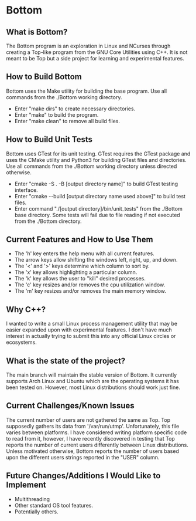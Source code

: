 # Bottom

## What is Bottom?
The Bottom program is an exploration in Linux and NCurses through creating a Top-like program from the GNU Core Utilities using C++.  It is not meant to be Top but a side project for learning and experimental features.

## How to Build Bottom
Bottom uses the Make utility for building the base program. Use all commands from the ./Bottom working directory.
- Enter "make dirs" to create necessary directories.
- Enter "make" to build the program.
- Enter "make clean" to remove all build files.

## How to Build Unit Tests
Bottom uses GTest for its unit testing.  GTest requires the GTest package and uses the CMake utility and Python3 for building GTest files and directories. Use all commands from the ./Bottom working directory unless directed otherwise.
- Enter "cmake -S . -B [output directory name]" to build GTest testing interface.
- Enter "cmake --build [output directory name used above]" to build test files.
- Enter command "./[output directory]/bin/unit_tests" from the ./Bottom base directory.  Some tests will fail due to file reading if not executed from the ./Bottom directory.

## Current Features and How to Use Them
- The 'h' key enters the help menu with all current features.
- The arrow keys allow shifting the windows left, right, up, and down.
- The '<' and '>' keys determine which column to sort by.
- The 'x' key allows highlighting a particular column.
- The 'k' key allows the user to "kill" desired processes.
- The 'c' key resizes and/or removes the cpu utilization window.
- The 'm' key resizes and/or removes the main memory window.

## Why C++?
I wanted to write a small Linux process management utility that may be easier expanded upon with experimental features. I don't have much interest in actually trying to submit this into any official Linux circles or ecosystems.

## What is the state of the project?
The main branch will maintain the stable version of Bottom.  It currently supports Arch Linux and Ubuntu which are the operating systems it has been tested on.  However, most Linux distributions should work just fine.

## Current Challenges/Known Issues
The current number of users are not gathered the same as Top.  Top supposedly gathers its data from '/var/run/utmp'.  Unfortunately, this file varies between platforms.  I have considered writing platform specific code to read from it, however, I have recently discovered in testing that Top reports the number of current users differently between Linux distributions. Unless motivated otherwise, Bottom reports the number of users based upon the different users strings reported in the "USER" column.

## Future Changes/Additions I Would Like to Implement
- Multithreading
- Other standard OS tool features.
- Potentially others.
